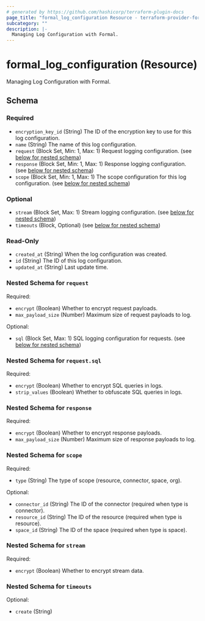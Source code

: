 ```yaml
---
# generated by https://github.com/hashicorp/terraform-plugin-docs
page_title: "formal_log_configuration Resource - terraform-provider-formal"
subcategory: ""
description: |-
  Managing Log Configuration with Formal.
---
```


# formal_log_configuration (Resource)

Managing Log Configuration with Formal.



<!-- schema generated by tfplugindocs -->
## Schema

### Required

- `encryption_key_id` (String) The ID of the encryption key to use for this log configuration.
- `name` (String) The name of this log configuration.
- `request` (Block Set, Min: 1, Max: 1) Request logging configuration. (see [below for nested schema](#nestedblock--request))
- `response` (Block Set, Min: 1, Max: 1) Response logging configuration. (see [below for nested schema](#nestedblock--response))
- `scope` (Block Set, Min: 1, Max: 1) The scope configuration for this log configuration. (see [below for nested schema](#nestedblock--scope))

### Optional

- `stream` (Block Set, Max: 1) Stream logging configuration. (see [below for nested schema](#nestedblock--stream))
- `timeouts` (Block, Optional) (see [below for nested schema](#nestedblock--timeouts))

### Read-Only

- `created_at` (String) When the log configuration was created.
- `id` (String) The ID of this log configuration.
- `updated_at` (String) Last update time.

<a id="nestedblock--request"></a>
### Nested Schema for `request`

Required:

- `encrypt` (Boolean) Whether to encrypt request payloads.
- `max_payload_size` (Number) Maximum size of request payloads to log.

Optional:

- `sql` (Block Set, Max: 1) SQL logging configuration for requests. (see [below for nested schema](#nestedblock--request--sql))

<a id="nestedblock--request--sql"></a>
### Nested Schema for `request.sql`

Required:

- `encrypt` (Boolean) Whether to encrypt SQL queries in logs.
- `strip_values` (Boolean) Whether to obfuscate SQL queries in logs.



<a id="nestedblock--response"></a>
### Nested Schema for `response`

Required:

- `encrypt` (Boolean) Whether to encrypt response payloads.
- `max_payload_size` (Number) Maximum size of response payloads to log.


<a id="nestedblock--scope"></a>
### Nested Schema for `scope`

Required:

- `type` (String) The type of scope (resource, connector, space, org).

Optional:

- `connector_id` (String) The ID of the connector (required when type is connector).
- `resource_id` (String) The ID of the resource (required when type is resource).
- `space_id` (String) The ID of the space (required when type is space).


<a id="nestedblock--stream"></a>
### Nested Schema for `stream`

Required:

- `encrypt` (Boolean) Whether to encrypt stream data.


<a id="nestedblock--timeouts"></a>
### Nested Schema for `timeouts`

Optional:

- `create` (String)
